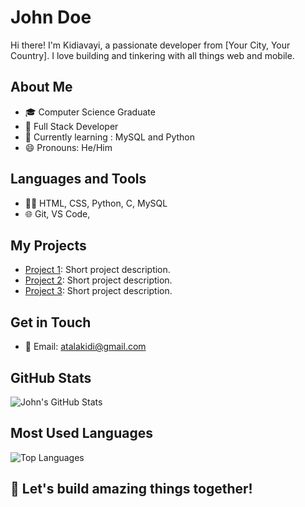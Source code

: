 <!-- Your Name -->
# John Doe

<!-- Introduction -->
Hi there! I'm Kidiavayi, a passionate developer from [Your City, Your Country]. I love building and tinkering with all things web and mobile. 

<!-- About Me -->
## About Me
- 🎓 Computer Science Graduate
- 💼 Full Stack Developer
- 🌱 Currently learning : MySQL and Python
- 😄 Pronouns: He/Him

<!-- Languages and Tools -->
## Languages and Tools
- 👨‍💻 HTML, CSS, Python, C, MySQL
- 🌐 Git, VS Code, 

<!-- My Projects -->
## My Projects
- [Project 1](https://github.com/yourusername/project1): Short project description.
- [Project 2](https://github.com/yourusername/project2): Short project description.
- [Project 3](https://github.com/yourusername/project3): Short project description.

<!-- Get in Touch -->
## Get in Touch
- 📧 Email: atalakidi@gmail.com

<!-- GitHub Stats -->
## GitHub Stats
![John's GitHub Stats](https://github-readme-stats.vercel.app/api?username=Atala2000&show_icons=true)

<!-- Most Used Languages -->
## Most Used Languages
![Top Languages](https://github-readme-stats.vercel.app/api/top-langs/?username=yourusername)

<!-- Footer -->
## 🚀 Let's build amazing things together!
